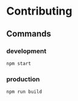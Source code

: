 # Contributing

## Commands

### development

```sh
npm start
```

### production

```sh
npm run build
```

